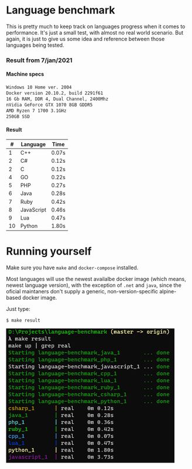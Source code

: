 # Language benchmark

This is pretty much to keep track on languages progress when it comes to performance. It's just a small test, with almost no real world scenario. But again, it is just to give us some idea and reference between those languages being tested.

### Result from 7/jan/2021

#### Machine specs

```
Windows 10 Home ver. 2004
Docker version 20.10.2, build 2291f61
16 Gb RAM, DDR 4, Dual Channel, 2400Mhz
nVidia GeForce GTX 1070 8GB GDDR5
AMD Ryzen 7 1700 3.1GHz
250GB SSD
```

#### Result

| #  | Language    | Time  |
|----|-------------|-------|
| 1  | C++         | 0.07s |
| 2  | C#          | 0.12s |
| 2  | C           | 0.12s |
| 4  | GO          | 0.22s |
| 5  | PHP         | 0.27s |
| 6  | Java        | 0.28s |
| 7  | Ruby        | 0.42s |
| 8  | JavaScript  | 0.46s |
| 9  | Lua         | 0.47s |
| 10 | Python      | 1.80s |


# Running yourself

Make sure you have `make` and `docker-compose` installed.

Most languages will use the newest availalbe docker image (which means, newest language version), with the exception of `.net` and `java`, since the oficial maintaners don't supply a generic, non-version-specific alpine-based docker image.

Just type:

```sh
$ make result
```

![example](./example.png)